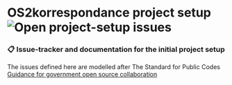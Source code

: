 # OS2korrespondance project setup ![Open project-setup issues](https://img.shields.io/github/issues-raw/OS2korrespondance/project-setup?logo=github&logoSize=auto)

### 📋 Issue-tracker and documentation for the initial project setup

The issues defined here are modelled after The Standard for Public Codes [Guidance for government open source collaboration](https://standard.publiccode.net/)

